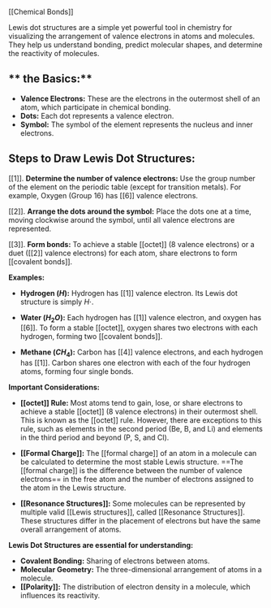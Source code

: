 [[Chemical Bonds]]

Lewis dot structures are a simple yet powerful tool in chemistry for visualizing the arrangement of valence electrons in atoms and molecules. They help us understand bonding, predict molecular shapes, and determine the reactivity of molecules. 

## ** the Basics:**

* **Valence Electrons:**  These are the electrons in the outermost shell of an atom, which participate in chemical bonding.
* **Dots:** Each dot represents a valence electron.
* **Symbol:** The symbol of the element represents the nucleus and inner electrons.

## **Steps to Draw Lewis Dot Structures:**

[[1]]. **Determine the number of valence electrons:** Use the group number of the element on the periodic table (except for transition metals). For example, Oxygen (Group 16) has [[6]] valence electrons.

[[2]]. **Arrange the dots around the symbol:** Place the dots one at a time, moving clockwise around the symbol, until all valence electrons are represented.  

[[3]]. **Form bonds:**  To achieve a stable [[octet]] (8 valence electrons) or a duet ([[2]] valence electrons) for each atom, share electrons to form [[covalent bonds]].  

**Examples:**

* **Hydrogen ($H$):**  Hydrogen has [[1]] valence electron. Its Lewis dot structure is simply $H\cdot$.

* **Water ($H_2O$):**  Each hydrogen has [[1]] valence electron, and oxygen has [[6]].  To form a stable [[octet]], oxygen shares two electrons with each hydrogen, forming two [[covalent bonds]]. 

* **Methane ($CH_4$):**  Carbon has [[4]] valence electrons, and each hydrogen has [[1]]. Carbon shares one electron with each of the four hydrogen atoms, forming four single bonds. 

**Important Considerations:**

* **[[octet]] Rule:** Most atoms tend to gain, lose, or share electrons to achieve a stable [[octet]] (8 valence electrons) in their outermost shell. This is known as the [[octet]] rule.  However, there are exceptions to this rule, such as elements in the second period (Be, B, and Li) and elements in the third period and beyond (P, S, and Cl). 

* **[[Formal Charge]]:** The [[formal charge]] of an atom in a molecule can be calculated to determine the most stable Lewis structure. ==The [[formal charge]] is the difference between the number of valence electrons== in the free atom and the number of electrons assigned to the atom in the Lewis structure.

* **[[Resonance Structures]]:**  Some molecules can be represented by multiple valid [[Lewis structures]], called [[Resonance Structures]]. These structures differ in the placement of electrons but have the same overall arrangement of atoms.

**Lewis Dot Structures are essential for understanding:**

* **Covalent Bonding:** Sharing of electrons between atoms.
* **Molecular Geometry:** The three-dimensional arrangement of atoms in a molecule.
* **[[Polarity]]:** The distribution of electron density in a molecule, which influences its reactivity.

